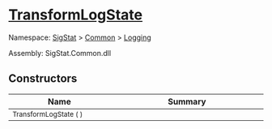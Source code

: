# [TransformLogState](./TransformLogState.md)

Namespace: [SigStat]() > [Common](./../README.md) > [Logging](./README.md)

Assembly: SigStat.Common.dll


## Constructors

| Name<a href="#"><img width=220></a> | Summary<a href="#"><img width=475></a> | 
| --- | --- | 
| <sub>TransformLogState (  )</sub>| <sub></sub>| <br>



